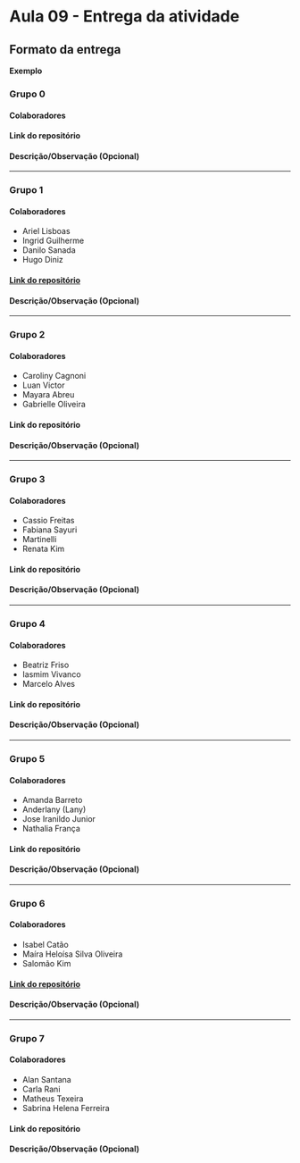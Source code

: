 # Aula 09 - Entrega da atividade

## Formato da entrega

**Exemplo**

### Grupo 0

#### Colaboradores

#### Link do repositório

#### Descrição/Observação (Opcional)

----

### Grupo 1

#### Colaboradores

- Ariel Lisboas
- Ingrid Guilherme
- Danilo Sanada
- Hugo Diniz

#### [Link do repositório](https://github.com/Caroline-githubb/Aula09)

#### Descrição/Observação (Opcional)

----

### Grupo 2

#### Colaboradores

- Caroliny Cagnoni
- Luan Victor
- Mayara Abreu
- Gabrielle Oliveira

#### Link do repositório

#### Descrição/Observação (Opcional)

----

### Grupo 3

#### Colaboradores

- Cassio Freitas
- Fabiana Sayuri
- Martinelli
- Renata Kim

#### Link do repositório

#### Descrição/Observação (Opcional)

----

### Grupo 4

#### Colaboradores

- Beatriz Friso
- Iasmim Vivanco
- Marcelo Alves

#### Link do repositório

#### Descrição/Observação (Opcional)

----

### Grupo 5

#### Colaboradores

- Amanda Barreto
- Anderlany (Lany) 
- Jose Iranildo Junior
- Nathalia França

#### Link do repositório

#### Descrição/Observação (Opcional)

----

### Grupo 6

#### Colaboradores

- Isabel Catão
- Maíra Heloísa Silva Oliveira
- Salomão Kim

#### [Link do repositório](https://github.com/isabelalvescatao/aula09-Tratamento_de_erro)

#### Descrição/Observação (Opcional)

----

### Grupo 7

#### Colaboradores

- Alan Santana
- Carla Rani
- Matheus Texeira
- Sabrina Helena Ferreira

#### Link do repositório

#### Descrição/Observação (Opcional)

